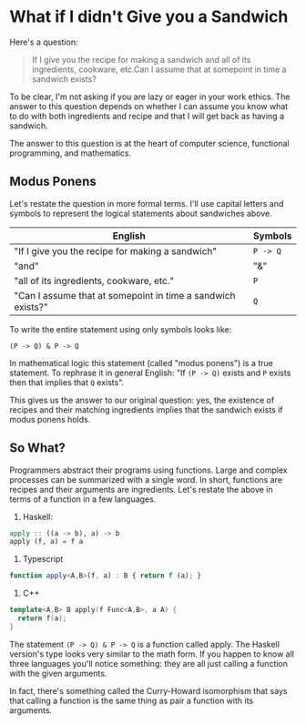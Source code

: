 # What if I didn't Give you a Sandwich
Here's a question:

> If I give you the recipe for making a sandwich and all of its ingredients, cookware, etc.Can I assume that at somepoint in time a sandwich exists?

To be clear, I'm not asking if you are lazy or eager in your work ethics.  The
answer to this question depends on whether I can assume you know what to do
with both ingredients and recipe and that I will get back as having a
sandwich.

The answer to this question is at the heart of computer science, functional
programming, and mathematics.

## Modus Ponens

Let's restate the question in more formal terms. I'll use capital letters and
symbols to represent the logical statements about sandwiches above.

English | Symbols
--- | ---
"If I give you the recipe for making a sandwich" | `P -> Q`
"and"                                                        | "&"
"all of its ingredients, cookware, etc." | `P`
"Can I assume that at somepoint in time a sandwich exists?" | `Q`

To write the entire statement using only symbols looks like:

```
(P -> Q) & P -> Q
```
In mathematical logic this statement (called "modus ponens") is a true
statement. To rephrase it in general English: "If `(P -> Q)` exists and `P`
exists then that implies that `Q` exists". 

This gives us the answer to our original question: yes, the existence of
recipes and their matching ingredients implies that the sandwich exists if
modus ponens holds.

## So What? 

Programmers abstract their programs using functions. Large and complex
processes can be summarized with a single word. In short, functions are
recipes and their arguments are ingredients. Let's restate the above in
terms of a function in a few languages. 

1. Haskell:
  ```haskell
  apply :: ((a -> b), a) -> b
  apply (f, a) = f a
  ```
1. Typescript
  ```typescript
  function apply<A,B>(f, a) : B { return f (a); }
  ```
1. C++
  ```c++
  template<A,B> B apply(f Func<A,B>, a A) {
    return f(a);
  }
  ```

The statement `(P -> Q) & P -> Q` is a function called apply. The Haskell
version's type looks very similar to the math form. If you happen to know all
three languages you'll notice something: they are all just calling a function
with the given arguments. 

In fact, there's something called the Curry-Howard isomorphism that says that
calling a function is the same thing as pair a function with its arguments.

